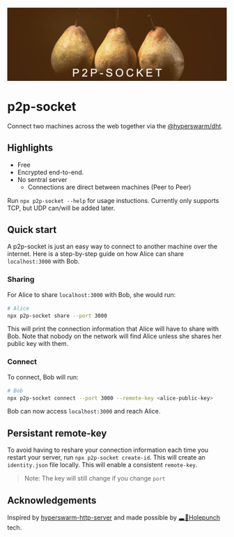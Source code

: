 ![Banner image of three pears](https://raw.githubusercontent.com/AndersCan/p2p-socket/main/banner.jpg)

# p2p-socket

Connect two machines across the web together via the [@hyperswarm/dht](https://github.com/holepunchto/hyperswarm-dht).

## Highlights

- Free
- Encrypted end-to-end.
- No sentral server
  - Connections are direct between machines (Peer to Peer)

Run `npx p2p-socket --help` for usage instuctions. Currently only supports TCP, but UDP can/will be added later.

## Quick start

A p2p-socket is just an easy way to connect to another machine over the internet. Here is a step-by-step guide on how Alice can share `localhost:3000` with Bob.

### Sharing

For Alice to share `localhost:3000` with Bob, she would run:

```bash
# Alice
npx p2p-socket share --port 3000
```

This will print the connection information that Alice will have to share with Bob. Note that nobody on the network will find Alice unless she shares her public key with them.

### Connect

To connect, Bob will run:

```bash
# Bob
npx p2p-socket connect --port 3000 --remote-key <alice-public-key>
```

Bob can now access `localhost:3000` and reach Alice.

## Persistant remote-key

To avoid having to reshare your connection information each time you restart your server, run `npx p2p-socket create-id`. This will create an `identity.json` file locally. This will enable a consistent `remote-key`.

> Note: The key will still change if you change `port`

## Acknowledgements

Inspired by [hyperswarm-http-server](https://github.com/mafintosh/hyperswarm-http-server) and made possible by [🕳🥊Holepunch](https://holepunch.to/) tech.

